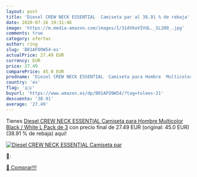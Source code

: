 ```yaml
---
layout: post
title: 'Diesel CREW NECK ESSENTIAL  Camiseta par al 38.91 % de rebaja'
date: 2020-07-16 19:31:46
image: 'https://m.media-amazon.com/images/I/31dVkoVIVdL._SL200_.jpg'
comments: true
category: ofertas
author: ring
slug: 'B01AFO9W54-es'
actualPrice: 27.49 EUR
currency: EUR
price: 27.49
comparePrice: 45.0 EUR
prodname: 'Diesel CREW NECK ESSENTIAL  Camiseta para Hombre  Multicolor  Black / White   L  Pack de 3'
country: 'es'
flag: '🇪🇸'
buyurl: 'https://www.amazon.es/dp/B01AFO9W54/?tag=tolees-21'
descuento: '38.91'
average: '27.49'
---
```


Tienes [Diesel CREW NECK ESSENTIAL  Camiseta para Hombre  Multicolor  Black / White   L  Pack de 3](https://www.amazon.es/dp/B01AFO9W54/?tag=tolees-21) con precio final de  27.49 EUR (original: 45.0 EUR) (38.91 %  de rebaja) aqui!

[![Diesel CREW NECK ESSENTIAL  Camiseta par](https://m.media-amazon.com/images/I/31dVkoVIVdL._SL200_.jpg)](https://www.amazon.es/dp/B01AFO9W54/?tag=tolees-21)

🔎:


[🛒 Comprar!!!](https://www.amazon.es/dp/B01AFO9W54/?tag=tolees-21)

